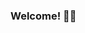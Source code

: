 ### Welcome! 👋🏾

<!--
**mars-aria/mars-aria** is a ✨ _special_ ✨ repository because its `README.md` (this file) appears on your GitHub profile.

I AM 👩🏾‍💻: an Informatics major studying Human-Centered Data Science at The University of Texas at Austin’s School of Information.

Portfolio: https://marshanah-t.squarespace.com/

LinkedIn: https://www.linkedin.com/in/marshanah-t



